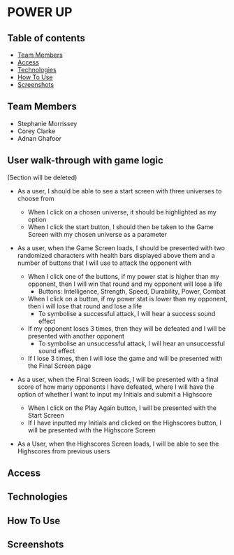 # POWER UP

## Table of contents

- [Team Members](#team-members)
- [Access](#access)
- [Technologies](#technologies)
- [How To Use](#how-to-use)
- [Screenshots](#screenshots)

## Team Members

- Stephanie Morrissey
- Corey Clarke
- Adnan Ghafoor

## User walk-through with game logic

(Section will be deleted)

- As a user, I should be able to see a start screen with three universes to choose from

  - When I click on a chosen universe, it should be highlighted as my option
  - When I click the start button, I should then be taken to the Game Screen with my chosen universe as a parameter

- As a user, when the Game Screen loads, I should be presented with two randomized characters with health bars displayed above them and a number of buttons that I will use to attack the opponent with

  - When I click one of the buttons, if my power stat is higher than my opponent, then I will win that round and my opponent will lose a life
    - Buttons: Intelligence, Strength, Speed, Durability, Power, Combat
  - When I click on a button, if my power stat is lower than my opponent, then i will lose that round and lose a life
    - To symbolise a successful attack, I will hear a success sound effect
  - If my opponent loses 3 times, then they will be defeated and I will be presented with another opponent
    - To symbolise an unsuccessful attack, I will hear an unsuccessful sound effect
  - If I lose 3 times, then I will lose the game and will be presented with the Final Screen page

- As a user, when the Final Screen loads, I will be presented with a final score of how many opponents I have defeated, where I will have the option of whether I want to input my Initials and submit a Highscore

  - When I click on the Play Again button, I will be presented with the Start Screen
  - If I have inputted my Initials and clicked on the Highscores button, I will be presented with the Highscore Screen

- As a User, when the Highscores Screen loads, I will be able to see the Highscores from previous users

## Access

## Technologies

## How To Use

## Screenshots
